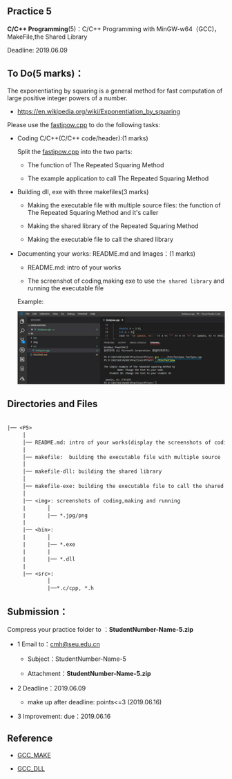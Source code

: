 
## Practice 5

**C/C++ Programming**(5)：C/C++ Programming with MinGW-w64（GCC)，MakeFile,the Shared Library

Deadline: 2019.06.09

## To Do(5 marks)：

The exponentiating by squaring is a general method for fast computation of large positive integer powers of a number.

* https://en.wikipedia.org/wiki/Exponentiation_by_squaring

Please use the [fastipow.cpp](./src/fastipow.cpp) to do the following tasks:

* Coding C/C++(C/C++ code/header):(1 marks)

  Split the [fastipow.cpp](./src/fastipow.cpp) into the two parts:

    *  The function of The Repeated Squaring Method

    *  The example application to call The Repeated Squaring Method

* Building dll, exe with three makefiles(3 marks)

    * Making the executable file with multiple source files: the function of The Repeated Squaring Method and it's caller

    * Making the shared library of the Repeated Squaring Method

    * Making the executable file to call the shared library 

* Documenting your works: README.md and Images：(1 marks)

    * README.md: intro of your works
     
    * The screenshot of coding,making exe to use `the shared library` and running the  executable file
   
     Example:

    ![screenshots](./img/vscode-gcc.jpg)

## Directories and Files

```txt
 
|── <P5>
     │ 
     │── README.md: intro of your works(display the screenshots of coding,making and running)
     | 
     │── makefile:  building the executable file with multiple source     
     │ 
     │── makefile-dll: building the shared library 
     │               
     │── makefile-exe: building the executable file to call the shared library  
     │
     |── <img>: screenshots of coding,making and running
     |       │
     |       |── *.jpg/png 
     |
     |── <bin>:
     |       │
     |       |── *.exe
     |       |     
     |       |── *.dll
     |
     |── <src>: 
             │
             |──*.c/cpp, *.h                   
```  

## Submission：

Compress your practice folder to ：**StudentNumber-Name-5.zip**

* 1 Email to：cmh@seu.edu.cn 
    
  * Subject：StudentNumber-Name-5
    
  * Attachment：**StudentNumber-Name-5.zip**

* 2 Deadline：2019.06.09

   * make up after deadline: points<=3 (2019.06.16)

* 3 Improvement: due：2019.06.16

## Reference

* [GCC_MAKE](http://nbviewer.ipython.org/github/PySEE/home/tree/S2019/notebook/Unit8-1-GCC_MAKE.ipynb)

* [GCC_DLL](http://nbviewer.ipython.org/github/PySEE/home/tree/S2019/notebook/Unit8-2-GCC_DLL.ipynb)

